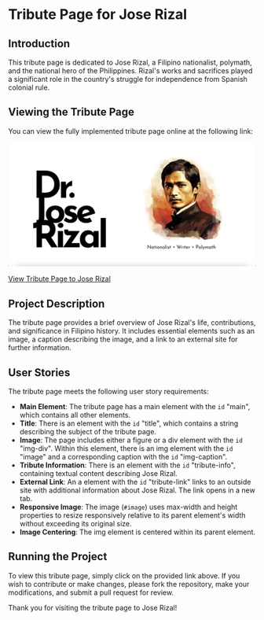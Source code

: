 # Tribute Page for Jose Rizal

## Introduction

This tribute page is dedicated to Jose Rizal, a Filipino nationalist, polymath, and the national hero of the Philippines. Rizal's works and sacrifices played a significant role in the country's struggle for independence from Spanish colonial rule.

## Viewing the Tribute Page

You can view the fully implemented tribute page online at the following link:

<img src="/Tribute Page.png">

[View Tribute Page to Jose Rizal](#)

## Project Description

The tribute page provides a brief overview of Jose Rizal's life, contributions, and significance in Filipino history. It includes essential elements such as an image, a caption describing the image, and a link to an external site for further information.

## User Stories

The tribute page meets the following user story requirements:

- **Main Element**: The tribute page has a main element with the `id` "main", which contains all other elements.
- **Title**: There is an element with the `id` "title", which contains a string describing the subject of the tribute page.
- **Image**: The page includes either a figure or a div element with the `id` "img-div". Within this element, there is an img element with the `id` "image" and a corresponding caption with the `id` "img-caption".
- **Tribute Information**: There is an element with the `id` "tribute-info", containing textual content describing Jose Rizal.
- **External Link**: An a element with the `id` "tribute-link" links to an outside site with additional information about Jose Rizal. The link opens in a new tab.
- **Responsive Image**: The image (`#image`) uses max-width and height properties to resize responsively relative to its parent element's width without exceeding its original size.
- **Image Centering**: The img element is centered within its parent element.

## Running the Project

To view this tribute page, simply click on the provided link above. If you wish to contribute or make changes, please fork the repository, make your modifications, and submit a pull request for review.

Thank you for visiting the tribute page to Jose Rizal!